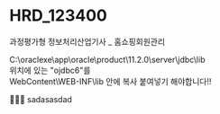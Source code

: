 # HRD_123400
 과정평가형 정보처리산업기사 _ 홈쇼핑회원관리

C:\oraclexe\app\oracle\product\11.2.0\server\jdbc\lib<br>
위치에 있는 "ojdbc6"를<br>
WebContent\WEB-INF\lib 안에 복사 붙여넣기 해야합니다!!<br>
 
💨💨💨
sadasasdad